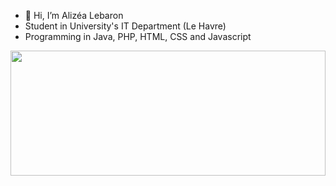 - 👋 Hi, I’m Alizéa Lebaron
- Student in University's IT Department (Le Havre)
- Programming in Java, PHP, HTML, CSS and Javascript

<div>
  <a href="https://www.youtube.com/watch?v=mQJ6q1ZCzsg"><img height="200" width="100%" src="https://github-readme-stats.vercel.app/api/top-langs?username=astyell&layout=compact&langs_count=8&theme=radical" /></a>
</div>

<!---
alizealebaron/alizealebaron is a ✨ special ✨ repository because its `README.md` (this file) appears on your GitHub profile.
You can click the Preview link to take a look at your changes.
--->
